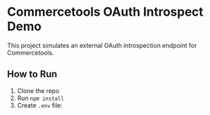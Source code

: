 # Commercetools OAuth Introspect Demo

This project simulates an external OAuth introspection endpoint for Commercetools.

## How to Run

1. Clone the repo
2. Run `npm install`
3. Create `.env` file:
